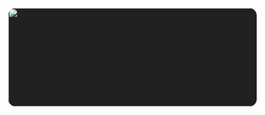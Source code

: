 <!-- <a href="https://github.com/devxb/gitanimals"> <img src="https://render.gitanimals.org/farms/{okonomiyakki}"/> </a> -->

<a href="https://github.com/devxb/gitanimals">
  <img src="https://render.gitanimals.org/lines/{okonomiyakki}?pet-id=1" width="1000" height="200" style="display: inline-block; background-color: #212121; border-radius: 15px;"/>
</a>
